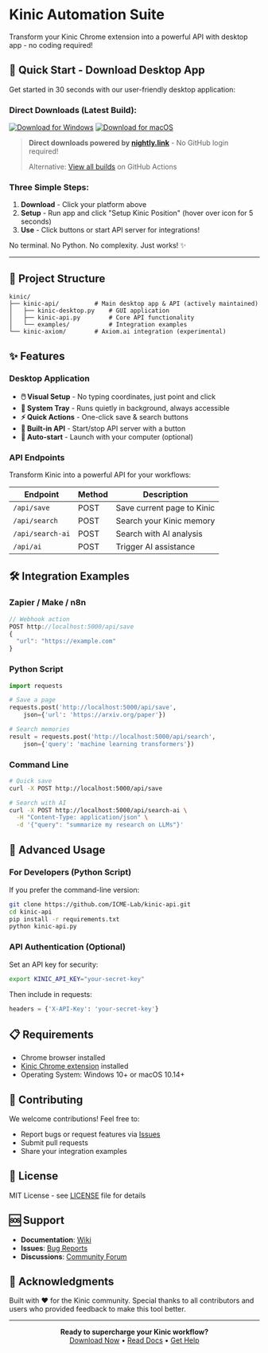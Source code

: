 # Kinic Automation Suite

Transform your Kinic Chrome extension into a powerful API with desktop app - no coding required!

## 🚀 Quick Start - Download Desktop App

Get started in 30 seconds with our user-friendly desktop application:

### Direct Downloads (Latest Build):
[![Download for Windows](https://img.shields.io/badge/Download-Windows-blue?style=for-the-badge&logo=windows)](https://nightly.link/ICME-Lab/kinic-api/workflows/build-desktop/main/KinicDesktop-Windows.zip)
[![Download for macOS](https://img.shields.io/badge/Download-macOS-black?style=for-the-badge&logo=apple)](https://nightly.link/ICME-Lab/kinic-api/workflows/build-desktop/main/KinicDesktop-macOS.zip)

> **Direct downloads powered by [nightly.link](https://nightly.link)** - No GitHub login required!
> 
> Alternative: [View all builds](https://github.com/ICME-Lab/kinic-api/actions/workflows/build-desktop.yml) on GitHub Actions

### Three Simple Steps:
1. **Download** - Click your platform above
2. **Setup** - Run app and click "Setup Kinic Position" (hover over icon for 5 seconds)
3. **Use** - Click buttons or start API server for integrations!

No terminal. No Python. No complexity. Just works! ✨

---

## 📁 Project Structure

```
kinic/
├── kinic-api/          # Main desktop app & API (actively maintained)
│   ├── kinic-desktop.py    # GUI application
│   ├── kinic-api.py        # Core API functionality
│   └── examples/           # Integration examples
└── kinic-axiom/        # Axiom.ai integration (experimental)
```

## ✨ Features

### Desktop Application
- **🖱️ Visual Setup** - No typing coordinates, just point and click
- **📍 System Tray** - Runs quietly in background, always accessible
- **⚡ Quick Actions** - One-click save & search buttons
- **🔧 Built-in API** - Start/stop API server with a button
- **🚀 Auto-start** - Launch with your computer (optional)

### API Endpoints
Transform Kinic into a powerful API for your workflows:

| Endpoint | Method | Description |
|----------|--------|-------------|
| `/api/save` | POST | Save current page to Kinic |
| `/api/search` | POST | Search your Kinic memory |
| `/api/search-ai` | POST | Search with AI analysis |
| `/api/ai` | POST | Trigger AI assistance |

## 🛠️ Integration Examples

### Zapier / Make / n8n
```javascript
// Webhook action
POST http://localhost:5000/api/save
{
  "url": "https://example.com"
}
```

### Python Script
```python
import requests

# Save a page
requests.post('http://localhost:5000/api/save', 
    json={'url': 'https://arxiv.org/paper'})

# Search memories
result = requests.post('http://localhost:5000/api/search', 
    json={'query': 'machine learning transformers'})
```

### Command Line
```bash
# Quick save
curl -X POST http://localhost:5000/api/save

# Search with AI
curl -X POST http://localhost:5000/api/search-ai \
  -H "Content-Type: application/json" \
  -d '{"query": "summarize my research on LLMs"}'
```

## 🔧 Advanced Usage

### For Developers (Python Script)
If you prefer the command-line version:

```bash
git clone https://github.com/ICME-Lab/kinic-api.git
cd kinic-api
pip install -r requirements.txt
python kinic-api.py
```

### API Authentication (Optional)
Set an API key for security:
```bash
export KINIC_API_KEY="your-secret-key"
```

Then include in requests:
```python
headers = {'X-API-Key': 'your-secret-key'}
```

## 📋 Requirements

- Chrome browser installed
- [Kinic Chrome extension](https://chrome.google.com/webstore/detail/kinic/mnddmednohmjdgmpbaieolebflkbcbjc) installed
- Operating System: Windows 10+ or macOS 10.14+

## 🤝 Contributing

We welcome contributions! Feel free to:
- Report bugs or request features via [Issues](https://github.com/ICME-Lab/kinic-api/issues)
- Submit pull requests
- Share your integration examples

## 📄 License

MIT License - see [LICENSE](LICENSE) file for details

## 🆘 Support

- **Documentation**: [Wiki](https://github.com/ICME-Lab/kinic-api/wiki)
- **Issues**: [Bug Reports](https://github.com/ICME-Lab/kinic-api/issues)
- **Discussions**: [Community Forum](https://github.com/ICME-Lab/kinic-api/discussions)

## 🙏 Acknowledgments

Built with ❤️ for the Kinic community. Special thanks to all contributors and users who provided feedback to make this tool better.

---

<p align="center">
  <strong>Ready to supercharge your Kinic workflow?</strong><br>
  <a href="https://github.com/ICME-Lab/kinic-api/releases/latest">Download Now</a> • 
  <a href="https://github.com/ICME-Lab/kinic-api/wiki">Read Docs</a> • 
  <a href="https://github.com/ICME-Lab/kinic-api/issues">Get Help</a>
</p>